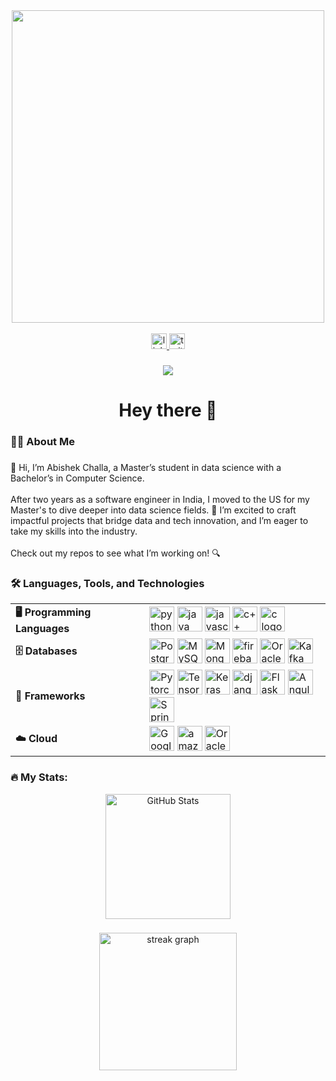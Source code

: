 
<div align="center">
<img src="https://user-images.githubusercontent.com/74038190/212749447-bfb7e725-6987-49d9-ae85-2015e3e7cc41.gif" width="500">
<br><br>
</div>




<div align="center">
  <a href="https://www.linkedin.com/in/abishekchalla/" target="_blank">
    <img src="https://img.shields.io/static/v1?message=LinkedIn&logo=linkedin&label=&color=0077B5&logoColor=white&labelColor=&style=for-the-badge" height="25" alt="linkedin logo"  />
  </a>
  <a href="https://x.com/abishek_challa" target="_blank">
    <img src="https://img.shields.io/static/v1?message=Twitter&logo=twitter&label=&color=1DA1F2&logoColor=white&labelColor=&style=for-the-badge" height="25" alt="twitter logo"  />
  </a>
</div>

###

<div align="center">
  <img src="https://visitor-badge.laobi.icu/badge?page_id=Abishek-Github.Abishek-Github&"  />
</div>

###

<h1 align="center">Hey there 👋</h1>

###

<h3 align="left">👨‍💻 About Me</h3>

###

<p align="left">👋 Hi, I’m Abishek Challa, a Master’s student in data science with a Bachelor’s in Computer Science. <br><br>After two years as a software engineer in India, I moved to the US for my Master's to dive deeper into data science fields. 🚀 I’m excited to craft impactful projects that bridge data and tech innovation, and I’m eager to take my skills into the industry.<br><br>Check out my repos to see what I’m working on! 🔍</p>

###

<h3 align="left">🛠 Languages, Tools, and Technologies</h3>

<table>
  <tr>
    <td><strong>🖥️ Programming Languages</strong></td>
    <td>
      <img src="https://cdn.jsdelivr.net/gh/devicons/devicon/icons/python/python-original.svg" height="40" alt="python logo" />
      <img src="https://cdn.jsdelivr.net/gh/devicons/devicon/icons/java/java-original.svg" height="40" alt="java logo" />
      <img src="https://cdn.jsdelivr.net/gh/devicons/devicon/icons/javascript/javascript-original.svg" height="40" alt="javascript logo" />
      <img src="https://cdn.jsdelivr.net/gh/devicons/devicon/icons/cplusplus/cplusplus-original.svg" height="40" alt="c++ logo" />
      <img src="https://cdn.jsdelivr.net/gh/devicons/devicon/icons/c/c-original.svg" height="40" alt="c logo" />
    </td>
  </tr>
  <tr>
    <td><strong>🗄️ Databases</strong></td>
    <td>
      <img src="https://cdn.jsdelivr.net/gh/devicons/devicon/icons/postgresql/postgresql-original.svg" height="40" alt="PostgreSQL logo" />
      <img src="https://cdn.jsdelivr.net/gh/devicons/devicon/icons/mysql/mysql-original.svg" height="40" alt="MySQL logo" />
      <img src="https://cdn.jsdelivr.net/gh/devicons/devicon/icons/mongodb/mongodb-original.svg" height="40" alt="MongoDB logo" />
      <img src="https://cdn.jsdelivr.net/gh/devicons/devicon/icons/firebase/firebase-plain-wordmark.svg" height="40" alt="firebase logo"  />
      <img src="https://cdn.jsdelivr.net/gh/devicons/devicon/icons/oracle/oracle-original.svg" height="40" alt="OracleDB logo" />
      <img src="https://cdn.jsdelivr.net/gh/devicons/devicon/icons/apachekafka/apachekafka-original.svg" height="40" alt="Kafka logo" />
    </td>
  </tr>
  <tr>
    <td><strong>📌 Frameworks</strong></td>
    <td>
      <img src="https://cdn.jsdelivr.net/gh/devicons/devicon/icons/pytorch/pytorch-original.svg" height="40" alt="Pytorch logo" />
      <img src="https://cdn.jsdelivr.net/gh/devicons/devicon/icons/tensorflow/tensorflow-original.svg" height="40" alt="TensorFlow logo" />
      <img src="https://cdn.jsdelivr.net/gh/devicons/devicon/icons/keras/keras-original.svg" height="40" alt="Keras logo" />
      <img src="https://cdn.jsdelivr.net/gh/devicons/devicon/icons/django/django-plain.svg" height="40" alt="django logo"  />
      <img src="https://cdn.jsdelivr.net/gh/devicons/devicon/icons/flask/flask-original.svg" height="40" alt="Flask logo" />
      <img src="https://cdn.jsdelivr.net/gh/devicons/devicon/icons/angularjs/angularjs-original.svg" height="40" alt="Angular logo" />
      <img src="https://cdn.jsdelivr.net/gh/devicons/devicon/icons/spring/spring-original.svg" height="40" alt="SpringBoot logo" />
    </td>
  </tr>
  <tr>
    <td><strong>☁️ Cloud</strong></td>
    <td>
      <img src="https://cdn.jsdelivr.net/gh/devicons/devicon/icons/googlecloud/googlecloud-original.svg" height="40" alt="Google Cloud logo" />
      <img src="https://cdn.jsdelivr.net/gh/devicons/devicon/icons/amazonwebservices/amazonwebservices-plain-wordmark.svg" height="40" alt="amazonwebservices logo"  />
      <img src="https://cdn.jsdelivr.net/gh/devicons/devicon/icons/oracle/oracle-original.svg" height="40" alt="Oracle Cloud logo" />
    </td>
  </tr>
</table>

###

<h3 align="left">🔥 My Stats:</h3>

<div align="center">
  <img src="https://github-readme-stats.vercel.app/api?username=Abishek-Github&show_icons=true&theme=dark" height="200" alt="GitHub Stats" />
</div>

###

<div align="center">
  <img src="https://streak-stats.demolab.com?user=Abishek-Github&locale=en&mode=daily&theme=dark&hide_border=false&border_radius=5&order=3" height="220" alt="streak graph"  />
</div>

###
